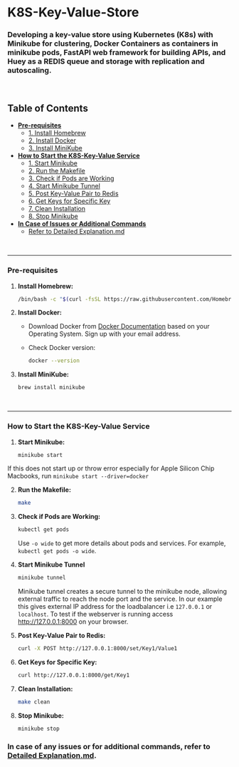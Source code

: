 # K8S-Key-Value-Store

### Developing a key-value store using Kubernetes (K8s) with Minikube for clustering, Docker Containers as containers in minikube pods, FastAPI web framework for building APIs, and Huey as a REDIS queue and storage with replication and autoscaling.


</br>

## Table of Contents

- [**Pre-requisites**](#pre-requisites)
  - [1. Install Homebrew](#1-install-homebrew)
  - [2. Install Docker](#2-install-docker)
  - [3. Install MiniKube](#3-install-minikube)
- [**How to Start the K8S-Key-Value Service**](#how-to-start-the-k8s-key-value-service)
  - [1. Start Minikube](#1-start-minikube)
  - [2. Run the Makefile](#2-run-the-makefile)
  - [3. Check if Pods are Working](#3-check-if-pods-are-working)
  - [4. Start Minikube Tunnel](#4-start-minikube-tunnel)
  - [5. Post Key-Value Pair to Redis](#5-post-key-value-pair-to-redis)
  - [6. Get Keys for Specific Key](#6-get-keys-for-specific-key)
  - [7. Clean Installation](#7-clean-installation)
  - [8. Stop Minikube](#8-stop-minikube)
- [**In Case of Issues or Additional Commands**](#in-case-of-issues-or-additional-commands)
  - [Refer to Detailed Explanation.md](#refer-to-detailed-explanationmd)


</br>

---

### Pre-requisites

1. **Install Homebrew:**

    ```bash
    /bin/bash -c "$(curl -fsSL https://raw.githubusercontent.com/Homebrew/install/HEAD/install.sh)"
    ```

2. **Install Docker:**

    - Download Docker from [Docker Documentation](https://docs.docker.com/) based on your Operating System. Sign up with your email address.
    - Check Docker version:

        ```bash
        docker --version
        ```

3. **Install MiniKube:**

    ```bash
    brew install minikube
    ```

</br>

---

### How to Start the K8S-Key-Value Service

1. **Start Minikube:**

    ```bash
    minikube start
    ```
If this does not start up or throw error especially for Apple Silicon Chip Macbooks, run `minikube start --driver=docker`

2. **Run the Makefile:**

    ```bash
    make
    ```

3. **Check if Pods are Working:**

    ```bash
    kubectl get pods
    ```

    Use `-o wide` to get more details about pods and services. For example, `kubectl get pods -o wide`.

4. **Start Minikube Tunnel**

    ```bash
    minikube tunnel
    ```
    Minikube tunnel creates a secure tunnel to the minikube node, allowing external traffic to reach the node port and the service. In our example this gives external IP address for the loadbalancer i.e `127.0.0.1` or `localhost`. To test if the webserver is running access http://127.0.0.1:8000 on your browser.

5. **Post Key-Value Pair to Redis:**

    ```bash
    curl -X POST http://127.0.0.1:8000/set/Key1/Value1
    ```

6. **Get Keys for Specific Key:**

    ```bash
    curl http://127.0.0.1:8000/get/Key1
    ```

7. **Clean Installation:**

    ```bash
    make clean 
    ```

8. **Stop Minikube:**

    ```bash
    minikube stop
    ```

### In case of any issues or for additional commands, refer to [Detailed Explanation.md](Detailed%20Explanation.md).